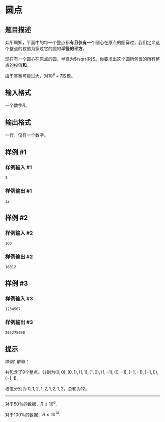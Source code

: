 # 圆点

## 题目描述

众所周知，平面中的每一个整点都**有且仅有**一个圆心在原点的圆穿过，我们定义这个整点的权值为穿过它的圆的**半径的平方**。

现在有一个圆心在原点的圆，半径为$\sqrt{R}$。你要求出这个圆所包含的所有整点的权值**和**。

由于答案可能过大，对$10^9+7$取模。


## 输入格式

一个数字$R$。

## 输出格式

一行，仅有一个数字。

## 样例 #1

### 样例输入 #1
```
3
```

### 样例输出 #1

```
12
```

## 样例 #2

### 样例输入 #2
```
100
```

### 样例输出 #2

```
16012
```

## 样例 #3

### 样例输入 #3
```
1234567
```

### 样例输出 #3

```
205275050
```

## 提示

样例1 解释：

共包含了$9$个整点。分别为$(0,0),(0,1),(1,1),(1,0),(1,-1),(0,-1),(-1,-1),(-1,0),(-1,1)$。

权值分别为$\ 0,1,2,1,2,1,2,1,2$，总和为12。

--------
   
对于50%的数据，$R \le 10^{6}.$

对于100%的数据，$R \le 10^{14}.$

